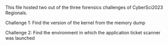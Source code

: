 This file hosted two out of the three forensics challenges of CyberSci2023 Regionals.

Challenge 1: Find the version of the kernel from the memory dump

Challenge 2: Find the environment in which the application ticket scanner was launched
